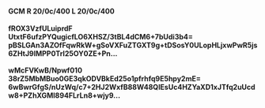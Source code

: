 #### GCM R 20/0c/400 L 20/0c/400
**fROX3VzfULuiprdF**<br/>**UtxtF6ufzPYQugicfLO6XHSZ/3tBL4dCM6+7bUdi3b4=**<br/>**pBSLGAn3AZOfFqwRkW+gSoVXFuZTGXT9g+tDSosY0ULopHLjxwPwR5js6ZHtJ9lMPP0TrI25OY0ZE+Pn...**<br/><br/>
**wMcFVKwB/Npwf010**<br/>**38rZ5MbMBuo0GE3qkODVBkEd25o1pfrhfq9E5hpy2mE=**<br/>**6wBwrGfgS/nUzWq/c7+2HJ2WxfB88W48QIEsUc4HZYaXD1xJTfq2uUcdw8+PZhXGMl894FLrLn8+wjy9...**